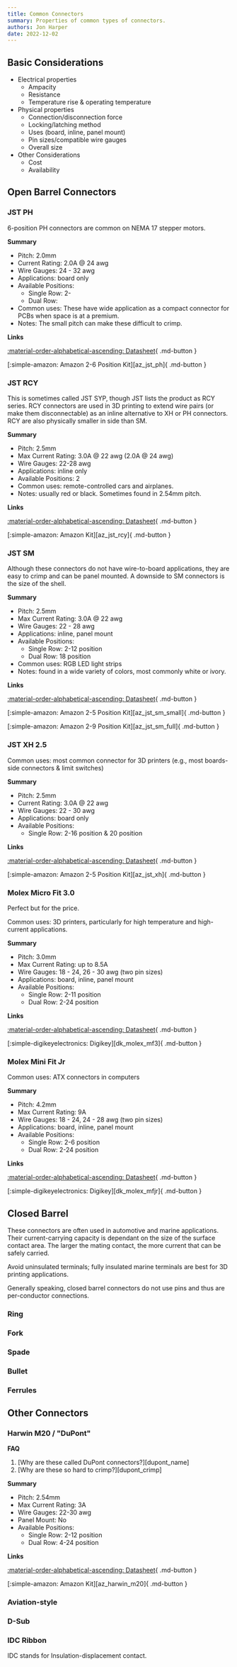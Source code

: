 ```yaml
---
title: Common Connectors
summary: Properties of common types of connectors.
authors: Jon Harper
date: 2022-12-02
---
```


## Basic Considerations

- Electrical properties
    - Ampacity
    - Resistance
    - Temperature rise & operating temperature
- Physical properties
    - Connection/disconnection force
    - Locking/latching method
    - Uses (board, inline, panel mount)
    - Pin sizes/compatible wire gauges
    - Overall size
- Other Considerations
    - Cost
    - Availability

<!-- 
### Title

Common uses:

**Summary**

- Pitch: 
- Max Current Rating: 
- Wire Gauges: 
- Panel Mount: 
- Available Positions:
    - Single Row: 
    - Dual Row: 
- Notes:

**Links**

[:material-order-alphabetical-ascending: Datasheet][link]{ .md-button }

[Digikey][link]{ .md-button } 
-->

## Open Barrel Connectors

### JST PH

6-position PH connectors are common on NEMA 17 stepper motors.

**Summary**

- Pitch: 2.0mm
- Current Rating: 2.0A @ 24 awg
- Wire Gauges: 24 - 32 awg
- Applications: board only
- Available Positions:
    - Single Row: 2-
    - Dual Row: 
- Common uses: These have wide application as a compact connector for PCBs when space is at a premium.
- Notes: The small pitch can make these difficult to crimp.

**Links**

[:material-order-alphabetical-ascending: Datasheet][ds_jst_ph]{ .md-button }

[:simple-amazon: Amazon 2-6 Position Kit][az_jst_ph]{ .md-button } 

### JST RCY

This is sometimes called JST SYP, though JST lists the product as RCY series. RCY connectors are used in 3D printing to extend wire pairs (or make them disconnectable) as an inline alternative to XH or PH connectors. RCY are also physically smaller in side than SM.

**Summary**

- Pitch: 2.5mm
- Max Current Rating: 3.0A @ 22 awg (2.0A @ 24 awg)
- Wire Gauges: 22-28 awg
- Applications: inline only
- Available Positions: 2
- Common uses: remote-controlled cars and airplanes.
- Notes: usually red or black. Sometimes found in 2.54mm pitch.

**Links**

[:material-order-alphabetical-ascending: Datasheet][ds_jst_rcy]{ .md-button }

[:simple-amazon: Amazon Kit][az_jst_rcy]{ .md-button } 

### JST SM

Although these connectors do not have wire-to-board applications, they are easy to crimp and can be panel mounted. A downside to SM connectors is the size of the shell.

**Summary**

- Pitch: 2.5mm
- Max Current Rating: 3.0A @ 22 awg
- Wire Gauges: 22 - 28 awg
- Applications: inline, panel mount
- Available Positions:
    - Single Row: 2-12 position
    - Dual Row: 18 position
- Common uses: RGB LED light strips
- Notes: found in a wide variety of colors, most commonly white or ivory.

**Links**

[:material-order-alphabetical-ascending: Datasheet][ds_jst_sm]{ .md-button }

[:simple-amazon: Amazon 2-5 Position Kit][az_jst_sm_small]{ .md-button } 

[:simple-amazon: Amazon 2-9 Position Kit][az_jst_sm_full]{ .md-button } 

### JST XH 2.5

Common uses: most common connector for 3D printers (e.g., most boards-side connectors & limit switches)

**Summary**

- Pitch: 2.5mm
- Current Rating: 3.0A @ 22 awg
- Wire Gauges: 22 - 30 awg
- Applications: board only
- Available Positions:
    - Single Row: 2-16 position & 20 position

**Links**

[:material-order-alphabetical-ascending: Datasheet][ds_jst_xh]{ .md-button }

[:simple-amazon: Amazon 2-5 Position Kit][az_jst_xh]{ .md-button } 

### Molex Micro Fit 3.0

Perfect but for the price.

Common uses: 3D printers, particularly for high temperature and high-current applications.

**Summary**

- Pitch: 3.0mm
- Max Current Rating: up to 8.5A
- Wire Gauges: 18 - 24, 26 - 30 awg (two pin sizes)
- Applications: board, inline, panel mount
- Available Positions:
    - Single Row: 2-11 position
    - Dual Row: 2-24 position

**Links**

[:material-order-alphabetical-ascending: Datasheet][ds_molex_mf3]{ .md-button }

[:simple-digikeyelectronics: Digikey][dk_molex_mf3]{ .md-button } 

### Molex Mini Fit Jr

Common uses: ATX connectors in computers

**Summary**

- Pitch: 4.2mm
- Max Current Rating: 9A
- Wire Gauges: 18 - 24, 24 - 28 awg (two pin sizes)
- Applications: board, inline, panel mount
- Available Positions:
    - Single Row: 2-6 position
    - Dual Row: 2-24 position

**Links**

[:material-order-alphabetical-ascending: Datasheet][ds_molex_mfjr]{ .md-button }

[:simple-digikeyelectronics: Digikey][dk_molex_mfjr]{ .md-button } 

## Closed Barrel

These connectors are often used in automotive and marine applications. Their current-carrying capacity is dependant on the size of the surface contact area. The larger the mating contact, the more current that can be safely carried.

Avoid uninsulated terminals; fully insulated marine terminals are best for 3D printing applications.

Generally speaking, closed barrel connectors do not use pins and thus are per-conductor connections.

### Ring

### Fork

### Spade

### Bullet

### Ferrules

## Other Connectors

### Harwin M20 / "DuPont"

**FAQ**

1. [Why are these called DuPont connectors?][dupont_name]
2. [Why are these so hard to crimp?][dupont_crimp]

**Summary**

- Pitch: 2.54mm
- Max Current Rating: 3A
- Wire Gauges: 22-30 awg
- Panel Mount: No
- Available Positions:
    - Single Row: 2-12 position
    - Dual Row: 4-24 position

**Links**

[:material-order-alphabetical-ascending: Datasheet][ds_harwin_m20]{ .md-button }

[:simple-amazon: Amazon Kit][az_harwin_m20]{ .md-button } 


### Aviation-style

### D-Sub

### IDC Ribbon

IDC stands for Insulation-displacement contact.

[tips]:             https://falconerelectronics.com/wire-harness-manufacturing/

[ds_molex_mf3]:     ../assets/datasheets/molex_mf3.pdf
[ds_molex_mfjr]:    ../assets/datasheets/molex_mfjr.pdf
[ds_jst_ph]:        ../assets/datasheets/jst_ph.pdf
[ds_jst_sm]:        ../assets/datasheets/jst_sm.pdf
[ds_jst_xh]:        ../assets/datasheets/jst_xh.pdf
[ds_jst_rcy]:       ../assets/datasheets/jst_rcy.pdf
[ds_harwin_m20]:    ../assets//datasheets/harwin_m20.pdf
